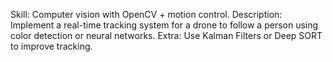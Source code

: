 Skill: Computer vision with OpenCV + motion control.
Description: Implement a real-time tracking system for a drone to follow a person using color detection or neural networks.
Extra: Use Kalman Filters or Deep SORT to improve tracking.
